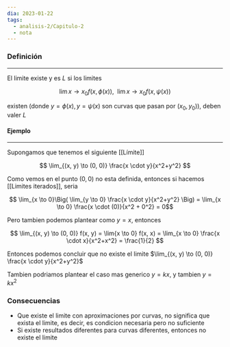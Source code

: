 ```yaml
---
dia: 2023-01-22
tags:
  - analisis-2/Capitulo-2
  - nota
---
```

### Definición
---
El limite existe y es $L$ si los limites

$$ \lim{x \to x_0} f(x, \phi(x)), ~~ \lim{x \to x_0} f(x, \psi(x)) $$

existen (donde $y = \phi(x), y = \psi(x)$ son curvas que pasan por $(x_0, y_0)$), deben valer $L$

#### Ejemplo
---
Supongamos que tenemos el siguiente [[Límite]]

$$ \lim_{(x, y) \to (0, 0)} \frac{x \cdot y}{x^2+y^2} $$

Como vemos en el punto $(0, 0)$ no esta definida, entonces si hacemos [[Limites iterados]], seria

$$ \lim_{x \to 0}\Big( \lim_{y \to 0} \frac{x \cdot y}{x^2+y^2} \Big) = \lim_{x \to 0} \frac{x \cdot (0)}{x^2 + 0^2} = 0$$

Pero tambien podemos plantear como $y = x$, entonces 

$$ \lim_{(x, y) \to (0, 0)} f(x, y) = \lim{x \to 0} f(x, x) = \lim_{x \to 0} \frac{x \cdot x}{x^2+x^2} = \frac{1}{2} $$

Entonces podemos concluir que no existe el limite $\lim_{(x, y) \to (0, 0)} \frac{x \cdot y}{x^2+y^2}$

Tambien podriamos plantear el caso mas generico $y = kx$, y tambien $y = kx^2$

### Consecuencias
 * Que existe el limite con aproximaciones por curvas, no significa que exista el limite, es decir, es condicion necesaria pero no suficiente
 * Si existe resultados diferentes para curvas diferentes, entonces no existe el limite